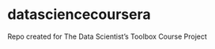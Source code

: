 datasciencecoursera
===================

Repo created for The Data Scientist’s Toolbox Course Project

